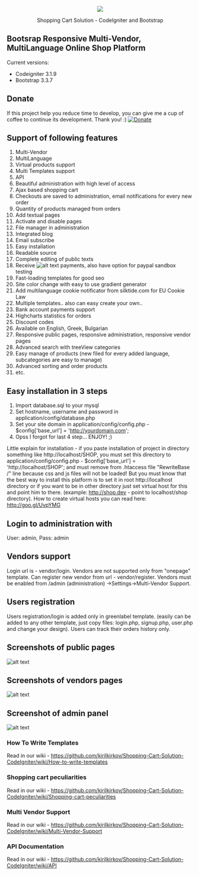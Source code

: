 <p align="center"><img src="https://codeigniter.com/assets/images/ci-logo-big.png"></p>
<p align="center">Shopping Cart Solution - CodeIgniter and Bootstrap</p>
 
## Bootsrap Responsive Multi-Vendor, MultiLanguage Online Shop Platform

Current versions:

* Codeigniter 3.1.9
* Bootstrap 3.3.7

## Donate
If this project help you reduce time to develop, you can give me a cup of coffee to continue its development. Thank you! :)
[![Donate](https://www.paypalobjects.com/en_US/i/btn/btn_donateCC_LG.gif)](https://www.paypal.com/cgi-bin/webscr?cmd=_s-xclick&hosted_button_id=W5BR6K29BQX7E)

## Support of following features

1. Multi-Vendor
2. MultiLanguage
3. Virtual products support
4. Multi Templates support
5. API
6. Beautiful administration with high level of access
7. Ajax based shopping cart
8. Checkouts are saved to administration, email notifications for every new order
9. Quantity of products managed from orders
10. Add textual pages
11. Activate and disable pages
12. File manager in administration
13. Integrated blog
14. Email subscribe
15. Easy installation
16. Readable source
17. Complete editing of public texts
18. Receive ![alt text](https://raw.githubusercontent.com/kirilkirkov/Shopping-Cart-Solution-CodeIgniter/master/github/paypalLogo.png "Logo Title Text 1") payments, also have option for paypal sandbox testing
19. Fast-loading templates for good seo
20. Site color change with easy to use gradient generator
21. Add multilanguage cookie notificator from silktide.com for EU Cookie Law 
22. Multiple templates.. also can easy create your own.. 
23. Bank account payments support
24. Highcharts statistics for orders
25. Discount codes
26. Available on English, Greek, Bulgarian
27. Responsive public pages, responsive administration, responsive vendor pages
28. Advanced search with treeView categories
29. Easy manage of products (new filed for every added language, subcategories are easy to manage)
30. Advanced sorting and order products
31. etc.

## Easy installation in 3 steps
1. Import database.sql to your mysql
2. Set hostname, username and password in application/config/database.php
3. Set your site domain in application/config/config.php - $config['base_url'] = 'http://yourdomain.com';
4. Opss I forgot for last 4 step... ENJOY! ;)

Little explain for installation - if you paste installation of project in directory something like http://localhost/SHOP, you must 
set this directory to application/config/config.php - $config['base_url'] = 'http://localhost/SHOP'; and must remove from .htaccess file
"RewriteBase /" line because css and js files will not be loaded! But you must know that the best way to install this platform is to set it
in root http://localhost directory or if you want to be in other directory just set virtual host for this and point him to there.
(example: http://shop.dev - point to localhost/shop directory). How to create virtual hosts you can read here: http://goo.gl/UvpYMG

## Login to administration with
User: admin, 
Pass: admin

## Vendors support
Login url is - vendor/login. Vendors are not supported only from "onepage" template.
Can register new vendor from url - vendor/register. 
Vendors must be enabled from /admin (administration) ->Settings->Multi-Vendor Support.

## Users registration
Users registration/login is added only in greenlabel template. (easily can be added to any other template, just copy files: login.php, signup.php, user.php and change your design).
Users can track their orders history only.

## Screenshots of public pages
![alt text](https://raw.githubusercontent.com/kirilkirkov/Shopping-Cart-Solution-CodeIgniter/master/github/templates.png "Logo Title Text 1")

## Screenshots of vendors pages
![alt text](https://raw.githubusercontent.com/kirilkirkov/Shopping-Cart-Solution-CodeIgniter/master/github/vendors_pages.jpg "Logo Title Text 1")

## Screenshot of admin panel
![alt text](https://raw.githubusercontent.com/kirilkirkov/Shopping-Cart-Solution-CodeIgniter/master/github/admin_panel4.png "Logo Title Text 1")

### How To Write Templates
Read in our wiki - https://github.com/kirilkirkov/Shopping-Cart-Solution-CodeIgniter/wiki/How-to-write-templates

### Shopping cart peculiarities
Read in our wiki - https://github.com/kirilkirkov/Shopping-Cart-Solution-CodeIgniter/wiki/Shopping-cart-peculiarities

### Multi Vendor Support
Read in our wiki - https://github.com/kirilkirkov/Shopping-Cart-Solution-CodeIgniter/wiki/Multi-Vendor-Support

### API Documentation
Read in our wiki - https://github.com/kirilkirkov/Shopping-Cart-Solution-CodeIgniter/wiki/API
